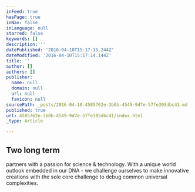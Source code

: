 ```yaml
---
inFeed: true
hasPage: true
inNav: false
inLanguage: null
starred: false
keywords: []
description: ''
datePublished: '2016-04-10T15:17:15.244Z'
dateModified: '2016-04-10T15:17:14.144Z'
title: ''
author: []
authors: []
publisher:
  name: null
  domain: null
  url: null
  favicon: null
sourcePath: _posts/2016-04-10-4585762e-3b0b-4549-9d7e-57fe305dbc41.md
published: true
url: 4585762e-3b0b-4549-9d7e-57fe305dbc41/index.html
_type: Article

---
```

## Two long term 
partners with a passion for science & technology. With a unique 
world outlook embedded in our DNA - we challenge ourselves to make 
innovative creations with the sole core challenge to debug common 
universal complexities.